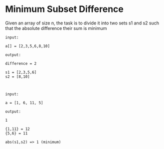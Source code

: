 # Minimum Subset Difference

Given an array of size n, the task is to divide it into two sets s1 and s2 such that the absolute difference their sum is minimum

```
input:

a[] = [2,3,5,6,8,10]

output:

difference = 2

s1 = [2,3,5,6]
s2 = [8,10]



input:

a = [1, 6, 11, 5]

output:

1

{1,11} = 12
{5,6} = 11

abs(s1,s2) => 1 (minimum)
```
